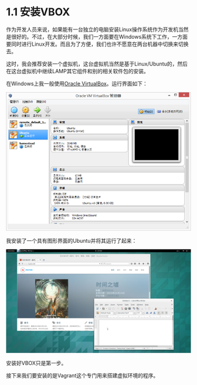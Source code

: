 # 1.1 安装VBOX

作为开发人员来说，如果能有一台独立的电脑安装Linux操作系统作为开发机当然是很好的。不过，在大部分时候，我们一方面要在Windows系统下工作，一方面要同时进行Linux开发。而且为了方便，我们也许不愿意在两台机器中切换来切换去。

这时，我会推荐安装一个虚拟机，这台虚拟机当然是基于Linux/Ubuntu的，然后在这台虚拟机中继续LAMP其它组件和别的相关软件包的安装。

在Windows上我一般使用[Oracle VirtualBox](https://www.virtualbox.org/)。运行界面如下：

![](img/1.1-1.png)

我安装了一个具有图形界面的Ubuntu并将其运行了起来：

![](img/1.1-2.png)

安装好VBOX只是第一步。

接下来我们要安装的是Vagrant这个专门用来搭建虚拟环境的程序。